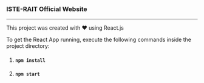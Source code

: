 ### ISTE-RAIT Official Website

<hr>

This project was created with ❤️ using React.js

To get the React App running, execute the following commands inside the project directory:

1.  #### `npm install`

2.  #### `npm start`
